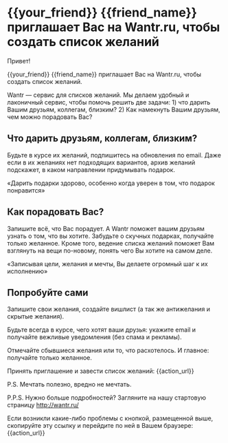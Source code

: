 # {{your_friend}} {{friend_name}} приглашает Вас на Wantr.ru, чтобы создать список желаний

Привет!

{{your_friend}} {{friend_name}} приглашает Вас на Wantr.ru, чтобы создать список желаний.

Wantr — сервис для списков желаний. Мы делаем удобный и лаконичный сервис, чтобы помочь решить две задачи: 1) что дарить Вашим друзьям, коллегам, близким? 2) Как намекнуть Вашим друзьям, чем можно порадовать Вас?

## Что дарить друзьям, коллегам, близким?

Будьте в курсе их желаний, подпишитесь на обновления по email. Даже если в их желаниях нет подходящих вариантов, архив желаний подскажет, в каком направлении придумывать подарок.

«Дарить подарки здорово, особенно когда уверен в том, что подарок понравится»

## Как порадовать Вас?

Запишите всё, что Вас порадует. А Wantr поможет вашим друзьям узнать о том, что вы хотите. Забудьте о скучных подарках, получайте только желанное. Кроме того, ведение списка желаний поможет Вам взглянуть на вещи по-новому, понять чего Вы хотите на самом деле.

«Записывая цели, желания и мечты, Вы делаете огромный шаг к их исполнению»

## Попробуйте сами

Запишите свои желания, создайте вишлист (а так же антижелания и скрытые желания).

Будьте всегда в курсе, чего хотят ваши друзья: укажите email и получайте вежливые уведомления (без спама и рекламы).

Отмечайте сбывшиеся желания или то, что расхотелось. И главное: получайте только желанное.

Принять приглашение и завести список желаний: {{action_url}}

P.S. Мечтать полезно, вредно не мечтать.

P.P.S. Нужно больше подробностей? Загляните на нашу стартовую страницу http://wantr.ru/

Если возникли какие-либо проблемы с кнопкой, размещенной выше, скопируйте эту ссылку и перейдите по ней в Вашем браузере: {{action_url}}
